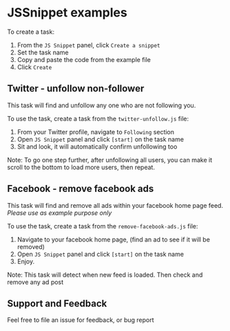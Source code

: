 # JSSnippet examples

To create a task:

1. From the `JS Snippet` panel, click `Create a snippet`
2. Set the task name
3. Copy and paste the code from the example file
3. Click `Create`

## Twitter - unfollow non-follower

This task will find and unfollow any one who are not following you.

To use the task, create a task from the `twitter-unfollow.js` file:

1. From your Twitter profile, navigate to `Following` section
2. Open `JS Snippet` panel and click `[start]` on the task name
3. Sit and look, it will automatically confirm unfollowing too

Note: To go one step further, after unfollowing all users, you can make it scroll to the bottom to load more users, then repeat.

## Facebook - remove facebook ads

This task will find and remove all ads within your facebook home page feed. 
_Please use as example purpose only_

To use the task, create a task from the `remove-facebook-ads.js` file:

1. Navigate to your facebook home page, (find an ad to see if it will be removed)
2. Open `JS Snippet` panel and click `[start]` on the task name
3. Enjoy.

Note: This task will detect when new feed is loaded. Then check and remove any ad post

## Support and Feedback

Feel free to file an issue for feedback, or bug report